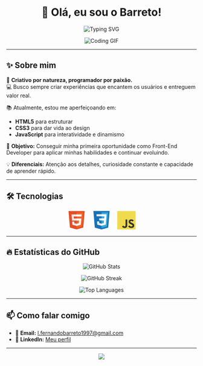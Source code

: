 <h1 align="center">🚀 Olá, eu sou o Barreto!</h1>

<p align="center">
  <img src="https://readme-typing-svg.herokuapp.com?font=Fira+Code&size=25&pause=1000&center=true&vCenter=true&width=600&lines=Transformando+ideias+em+interfaces+incríveis;Front-End+Developer+em+ascensão;HTML%2C+CSS+e+JavaScript+no+DNA;Apaixonado+por+tecnologia+e+design!" alt="Typing SVG" />
</p>

<p align="center">
  <img src="https://media.giphy.com/media/13HgwGsXF0aiGY/giphy.gif" width="250" alt="Coding GIF" />
</p>

---

## ✨ Sobre mim

🎨 **Criativo por natureza, programador por paixão.**  
💻 Busco sempre criar experiências que encantem os usuários e entreguem valor real.

📚 Atualmente, estou me aperfeiçoando em:
- **HTML5** para estruturar
- **CSS3** para dar vida ao design
- **JavaScript** para interatividade e dinamismo

🚀 **Objetivo:** Conseguir minha primeira oportunidade como Front-End Developer para aplicar minhas habilidades e continuar evoluindo.

💡 **Diferenciais:** Atenção aos detalhes, curiosidade constante e capacidade de aprender rápido.

---

## 🛠️ Tecnologias

<p align="center">
  <img src="https://raw.githubusercontent.com/devicons/devicon/master/icons/html5/html5-original.svg" alt="HTML5" width="50" height="50"/>
  &nbsp;&nbsp;
  <img src="https://raw.githubusercontent.com/devicons/devicon/master/icons/css3/css3-original.svg" alt="CSS3" width="50" height="50"/>
  &nbsp;&nbsp;
  <img src="https://raw.githubusercontent.com/devicons/devicon/master/icons/javascript/javascript-original.svg" alt="JavaScript" width="50" height="50"/>
</p>

---

## 🔥 Estatísticas do GitHub

<p align="center">
  <img src="https://github-readme-stats.vercel.app/api?username=LuizFernandoBarreto&show_icons=true&theme=tokyonight&title_color=00FFAA&icon_color=00FFAA" alt="GitHub Stats" />
</p>

<p align="center">
  <img src="https://github-readme-streak-stats.herokuapp.com/?user=LuizFernandoBarreto&theme=tokyonight&date_format=M%20j%5B%2C%20Y%5D" alt="GitHub Streak" />
</p>

<p align="center">
  <img src="https://github-readme-stats.vercel.app/api/top-langs/?username=LuizFernandoBarreto&layout=compact&theme=tokyonight&title_color=00FFAA" alt="Top Languages" />
</p>

---

## 📫 Como falar comigo

- 📧 **Email:** l.fernandobarreto1997@gmail.com  
- 🔗 **LinkedIn:** [Meu perfil](https://l1nk.dev/Linkedin-LuizFernando)

---

<p align="center">
  <img src="https://capsule-render.vercel.app/api?type=waving&color=0abde3&height=120&section=footer"/>
</p>
